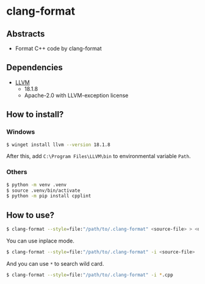 # clang-format

## Abstracts

* Format C++ code by clang-format

## Dependencies

* [LLVM](https://releases.llvm.org)
  * 18.1.8
  * Apache-2.0 with LLVM-exception license

## How to install?

### Windows

````bash
$ winget install llvm --version 18.1.8
````

After this, add `C:\Program Files\LLVM\bin` to environmental variable `Path`.

### Others

````sh
$ python -m venv .venv
$ source .venv/bin/activate
$ python -m pip install cpplint
````

## How to use?

````sh
$ clang-format --style=file:"/path/to/.clang-format" <source-file> > <dest-file>
````

You can use inplace mode.

````sh
$ clang-format --style=file:"/path/to/.clang-format" -i <source-file>
````

And you can use `*` to search wild card.

````sh
$ clang-format --style=file:"/path/to/.clang-format" -i *.cpp
````